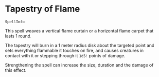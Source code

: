 # Tapestry of Flame

`SpellInfo`

This spell weaves a vertical flame curtain or a horizontal flame carpet that lasts 1 round.

The tapestry will burn in a 1 meter radius disk about the targeted point and sets everything flammable it touches on fire, and causes creatures in contact with it or stepping through it `1d5!` points of damage.

Strengthening the spell can increase the size, duration and the damage of this effect.
